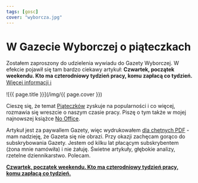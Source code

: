 ```yaml
---
tags: [gosc]
cover: "wyborcza.jpg"
---
```


# W Gazecie Wyborczej o piąteczkach

Zostałem zaproszony do udzielenia wywiadu do Gazety Wyborczej. W efekcie pojawił się tam bardzo ciekawy artykuł: **Czwartek, początek weekendu. Kto ma czterodniowy tydzień pracy, komu zapłacą co tydzień.** [Więcej informacji ℹ️](https://wyborcza.pl/duzyformat/7,127290,27662881,czwartek-poczatek-weekendu-kto-ma-czterodniowy-tydzien-pracy.html)

<!--More-->

![{{ page.title }}](/img/{{ page.cover }})

Cieszę się, że temat [Piąteczków](https://piateczek.pl) zyskuje na popularności i co więcej, rozmawia się wreszcie o naszym czasie pracy. Piszę o tym także w mojej najnowszej książce [No Office](https://NoOffice.org/piatek).

Artykuł jest za paywallem Gazety, więc wydrukowałem [dla chętnych PDF](/pdf/wyborcza.pdf) - mam nadzieję, że Gazeta się nie obrazi. Przy okazji zachęcam gorąco do subskrybowania Gazety. Jestem od kilku lat płacącym subskrybentem (żona mnie namówiła) i nie żałuję. Świetne artykuły, głębokie analizy, rzetelne dziennikarstwo. Polecam.

[**Czwartek, początek weekendu. Kto ma czterodniowy tydzień pracy, komu zapłacą co tydzień.**](https://wyborcza.pl/duzyformat/7,127290,27662881,czwartek-poczatek-weekendu-kto-ma-czterodniowy-tydzien-pracy.html)

[n]: https://michael.gratis/nozbe_pl
[np]: https://michael.gratis/nozbepersonal_pl